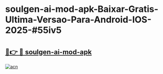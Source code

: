 # soulgen-ai-mod-apk-Baixar-Gratis-Ultima-Versao-Para-Android-IOS-2025-#55iv5

# <h2><a href="https://ainizakaria.my?title=soulgen-ai-mod-apk&ref=25M">🔗👉 🔴 soulgen-ai-mod-apk</a></h2>

[![acn](https://github.com/user-attachments/assets/0f9c940e-d8b0-45ae-aac7-cd30a18b3e1c)](https://ainizakaria.my?title=soulgen-ai-mod-apk&ref=25M)

